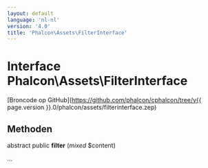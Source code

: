 ```yaml
---
layout: default
language: 'nl-nl'
version: '4.0'
title: 'Phalcon\Assets\FilterInterface'
---
```

# Interface **Phalcon\Assets\FilterInterface**

[Broncode op GitHub](https://github.com/phalcon/cphalcon/tree/v{{ page.version }}.0/phalcon/assets/filterinterface.zep)

## Methoden

abstract public **filter** (*mixed* $content)

...